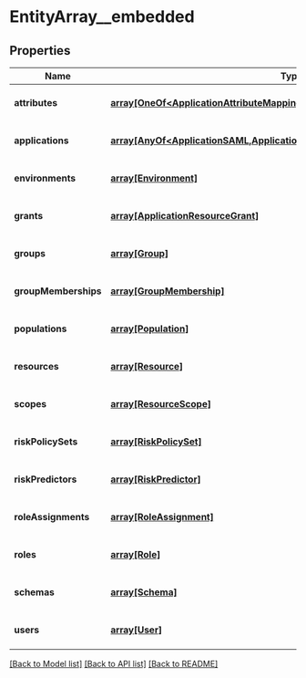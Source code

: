 # EntityArray__embedded

## Properties
Name | Type | Description | Notes
------------ | ------------- | ------------- | -------------
**attributes** | [**array[OneOf&lt;ApplicationAttributeMapping,SchemaAttribute,ResourceAttribute&gt;]**](OneOf&lt;ApplicationAttributeMapping,SchemaAttribute,ResourceAttribute&gt;.md) |  | [optional] [default to null]
**applications** | [**array[AnyOf&lt;ApplicationSAML,ApplicationOIDC&gt;]**](AnyOf&lt;ApplicationSAML,ApplicationOIDC&gt;.md) |  | [optional] [default to null]
**environments** | [**array[Environment]**](Environment.md) |  | [optional] [default to null]
**grants** | [**array[ApplicationResourceGrant]**](ApplicationResourceGrant.md) |  | [optional] [default to null]
**groups** | [**array[Group]**](Group.md) |  | [optional] [default to null]
**groupMemberships** | [**array[GroupMembership]**](GroupMembership.md) |  | [optional] [default to null]
**populations** | [**array[Population]**](Population.md) |  | [optional] [default to null]
**resources** | [**array[Resource]**](Resource.md) |  | [optional] [default to null]
**scopes** | [**array[ResourceScope]**](ResourceScope.md) |  | [optional] [default to null]
**riskPolicySets** | [**array[RiskPolicySet]**](RiskPolicySet.md) |  | [optional] [default to null]
**riskPredictors** | [**array[RiskPredictor]**](RiskPredictor.md) |  | [optional] [default to null]
**roleAssignments** | [**array[RoleAssignment]**](RoleAssignment.md) |  | [optional] [default to null]
**roles** | [**array[Role]**](Role.md) |  | [optional] [default to null]
**schemas** | [**array[Schema]**](Schema.md) |  | [optional] [default to null]
**users** | [**array[User]**](User.md) |  | [optional] [default to null]

[[Back to Model list]](../README.md#documentation-for-models) [[Back to API list]](../README.md#documentation-for-api-endpoints) [[Back to README]](../README.md)


